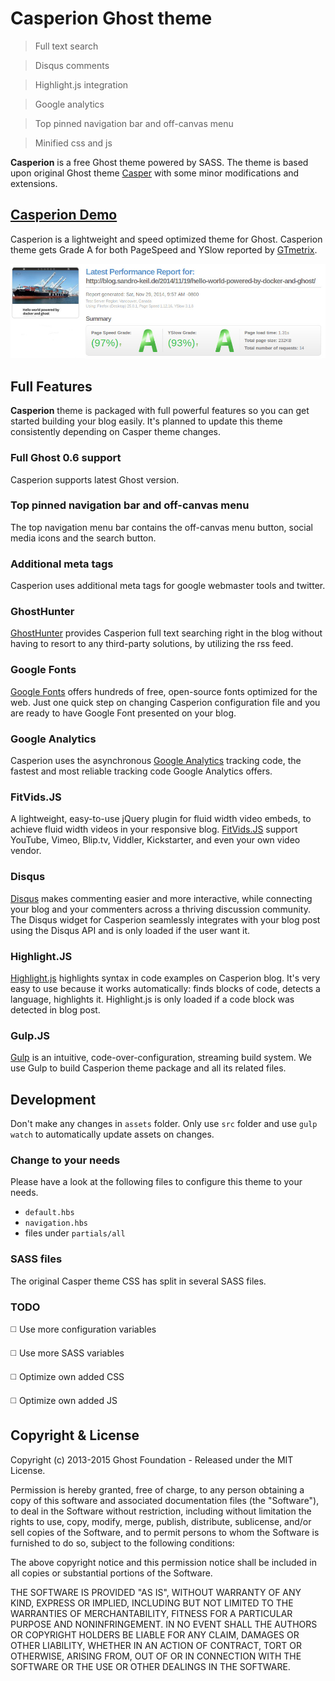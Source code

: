 # Casperion Ghost theme

> Full text search

> Disqus comments

> Highlight.js integration

> Google analytics

> Top pinned navigation bar and off-canvas menu

> Minified css and js

**Casperion** is a free Ghost theme powered by SASS. The theme is based upon original Ghost theme [Casper](https://github.com/TryGhost/Casper) with some minor modifications and extensions.

## [Casperion Demo](https://sandro-keil.de/blog/)

Casperion is a lightweight and speed optimized theme for Ghost. Casperion theme gets Grade A for both PageSpeed and
YSlow reported by [GTmetrix](http://gtmetrix.com).

[![Grade A](docs/casperion_gtmetrix.jpg)](https://sandro-keil.de/blog/ "Blog by Sandro Keil")

## Full Features

**Casperion** theme is packaged with full powerful features so you can get started building your blog easily.
It's planned to update this theme consistently depending on Casper theme changes.

### Full Ghost 0.6 support
Casperion supports latest Ghost version.

### Top pinned navigation bar and off-canvas menu
The top navigation menu bar contains the off-canvas menu button, social media icons and the search button.

### Additional meta tags
Casperion uses additional meta tags for google webmaster tools and twitter.

### GhostHunter
[GhostHunter](https://github.com/i11ume/GhostHunter/) provides Casperion full text searching right in the blog without
having to resort to any third-party solutions, by utilizing the rss feed.

### Google Fonts
[Google Fonts](http://www.google.com/fonts) offers hundreds of free, open-source fonts optimized for the web. Just one
quick step on changing Casperion configuration file and you are ready to have Google Font presented on your blog.

### Google Analytics
Casperion uses the asynchronous [Google Analytics](http://www.google.com/analytics/) tracking code, the fastest and most
reliable tracking code Google Analytics offers.

### FitVids.JS
A lightweight, easy-to-use jQuery plugin for fluid width video embeds, to achieve fluid width videos in your responsive
blog. [FitVids.JS](http://fitvidsjs.com/) support YouTube, Vimeo, Blip.tv, Viddler, Kickstarter, and even your own video vendor.

### Disqus
[Disqus](http://disqus.com/) makes commenting easier and more interactive, while connecting your blog and your
commenters across a thriving discussion community. The Disqus widget for Casperion seamlessly integrates with your blog
post using the Disqus API and is only loaded if the user want it.

### Highlight.JS
[Highlight.js](http://highlightjs.org/) highlights syntax in code examples on Casperion blog. It's very easy to use
because it works automatically: finds blocks of code, detects a language, highlights it. Highlight.js is only loaded if
a code block was detected in blog post.

### Gulp.JS
[Gulp](http://gulpjs.com/) is an intuitive, code-over-configuration, streaming build system. We use Gulp to build
Casperion theme package and all its related files.

## Development
Don't make any changes in `assets` folder. Only use `src` folder and use `gulp watch` to automatically update assets on changes.

### Change to your needs
Please have a look at the following files to configure this theme to your needs.

* `default.hbs`
* `navigation.hbs`
* files under `partials/all`

### SASS files
The original Casper theme CSS has split in several SASS files.

### TODO
:white_medium_square: Use more configuration variables

:white_medium_square: Use more SASS variables

:white_medium_square: Optimize own added CSS

:white_medium_square: Optimize own added JS

## Copyright & License

Copyright (c) 2013-2015 Ghost Foundation - Released under the MIT License.

Permission is hereby granted, free of charge, to any person obtaining a copy of this software and associated documentation files (the "Software"), to deal in the Software without restriction, including without limitation the rights to use, copy, modify, merge, publish, distribute, sublicense, and/or sell copies of the Software, and to permit persons to whom the Software is furnished to do so, subject to the following conditions:

The above copyright notice and this permission notice shall be included in all copies or substantial portions of the Software.

THE SOFTWARE IS PROVIDED "AS IS", WITHOUT WARRANTY OF ANY KIND, EXPRESS OR IMPLIED, INCLUDING BUT NOT LIMITED TO THE WARRANTIES OF MERCHANTABILITY, FITNESS FOR A PARTICULAR PURPOSE AND
NONINFRINGEMENT. IN NO EVENT SHALL THE AUTHORS OR COPYRIGHT HOLDERS BE LIABLE FOR ANY CLAIM, DAMAGES OR OTHER LIABILITY, WHETHER IN AN ACTION OF CONTRACT, TORT OR OTHERWISE, ARISING FROM, OUT OF OR IN CONNECTION WITH THE SOFTWARE OR THE USE OR OTHER DEALINGS IN THE SOFTWARE.
